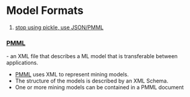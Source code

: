 # Model Formats

1. [stop using pickle, use JSON/PMML](https://faoel.medium.com/stop-using-pickle-to-save-machine-learning-models-eaa46e8e561a)

### [PMML ](http://www.kdnuggets.com/faq/pmml.html)

\- an XML file that describes a ML model that is transferable between applications.

* [PMML](http://dmg.org/pmml/v4-3/GeneralStructure.html) uses XML to represent mining models.
* The structure of the models is described by an XML Schema.&#x20;
* One or more mining models can be contained in a PMML document
